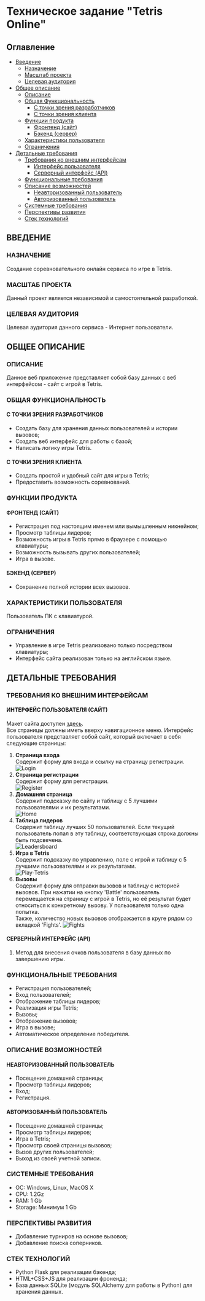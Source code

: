 # Техническое задание "Tetris Online"


## Оглавление
* [Введение](#ВВЕДЕНИЕ)
  * [Назначение](#НАЗНАЧЕНИЕ)
  * [Масштаб проекта](#МАСШТАБ-ПРОЕКТА)
  * [Целевая аудитория](#МАСШТАБ-ПРОЕКТА)
* [Общее описание](#ОБЩЕЕ-ОПИСАНИЕ)
  * [Описание](#ОПИСАНИЕ)
  * [Общая Функциональность](#ОБЩАЯ-ФУНКЦИОНАЛЬНОСТЬ)
    * [С точки зрения разработчиков](#С-ТОЧКИ-ЗРЕНИЯ-РАЗРАБОТЧИКОВ)
    * [С точки зрения клиента](#С-ТОЧКИ-ЗРЕНИЯ-КЛИЕНТА)
  * [Функции продукта](#ФУНКЦИИ-ПРОДУКТА)
    * [Фронтенд (сайт)](#ФРОНТЕНД-САЙТ)
    * [Бэкенд (сервер)](#БЭКЕНД-СЕРВЕР)
  * [Характеристики пользователя](#ХАРАКТЕРИСТИКИ-ПОЛЬЗОВАТЕЛЯ)
  * [Ограничения](#ОГРАНИЧЕНИЯ)
* [Детальные требования](#ДЕТАЛЬНЫЕ-ТРЕБОВАНИЯ)
  * [Требования ко внешним интерфейсам](#ТРЕБОВАНИЯ-КО-ВНЕШНИМ-ИНТЕРФЕЙСАМ)
    * [Интерфейс пользователя](#ИНТЕРФЕЙС-ПОЛЬЗОВАТЕЛЯ-САЙТ)
    * [Серверный интерфейс (API)](#СЕРВЕРНЫЙ-ИНТЕРФЕЙС-api)
  * [Функциональные требования](#ФУНКЦИОНАЛЬНЫЕ-ТРЕБОВАНИЯ)
  * [Описание возможностей](#ОПИСАНИЕ-ВОЗМОЖНОСТЕЙ)
    * [Неавторизованный пользователь](#НЕАВТОРИЗОВАННЫЙ-ПОЛЬЗОВАТЕЛЬ)
    * [Авторизованный пользователь](#АВТОРИЗОВАННЫЙ-ПОЛЬЗОВАТЕЛЬ)
  * [Системные требования](#СИСТЕМНЫЕ-ТРЕБОВАНИЯ)
  * [Перспективы развития](#ПЕРСПЕКТИВЫ-РАЗВИТИЯ)
  * [Стек технологий](#СТЕК-ТЕХНОЛОГИЙ)


## ВВЕДЕНИЕ
### НАЗНАЧЕНИЕ
Создание соревновательного онлайн сервиса по игре в Tetris.

### МАСШТАБ ПРОЕКТА
Данный проект является независимой и самостоятельной разработкой.

### ЦЕЛЕВАЯ АУДИТОРИЯ
Целевая аудитория данного сервиса - Интернет пользователи.


## ОБЩЕЕ ОПИСАНИЕ
### ОПИСАНИЕ
Данное веб приложение представляет собой базу данных с веб интерфейсом - сайт с игрой в Tetris.

### ОБЩАЯ ФУНКЦИОНАЛЬНОСТЬ
#### С ТОЧКИ ЗРЕНИЯ РАЗРАБОТЧИКОВ
* Создать базу для хранения данных пользователей и истории вызовов;
* Создать веб интерфейс для работы с базой;
* Написать логику игры Tetris.

#### С ТОЧКИ ЗРЕНИЯ КЛИЕНТА
* Создать простой и удобный сайт для игры в Tetris;
* Предоставить возможность соревнований.

### ФУНКЦИИ ПРОДУКТА
#### ФРОНТЕНД (САЙТ)
* Регистрация под настоящим именем или вымышленным никнейном;
* Просмотр таблицы лидеров;
* Возможность игры в Tetris прямо в браузере с помощью клавиатуры;
* Возможность вызывать других пользователей;
* Игра в вызове.

#### БЭКЕНД (СЕРВЕР)
* Сохранение полной истории всех вызовов.

### ХАРАКТЕРИСТИКИ ПОЛЬЗОВАТЕЛЯ
Пользователь ПК с клавиатурой.

### ОГРАНИЧЕНИЯ
* Управление в игре Tetris реализовано только посредством клавиатуры;
* Интерфейс сайта реализован только на английском языке.


## ДЕТАЛЬНЫЕ ТРЕБОВАНИЯ
### ТРЕБОВАНИЯ КО ВНЕШНИМ ИНТЕРФЕЙСАМ
#### ИНТЕРФЕЙС ПОЛЬЗОВАТЕЛЯ (САЙТ)
Макет сайта доступен [здесь](https://gomockingbird.com/projects/hq1eqhv).  
Все страницы должны иметь вверху навигационное меню.
Интерфейс пользователя представляет собой сайт, который включает в себя следующие страницы:
1. **Страница входа**  
Содержит форму для входа и ссылку на страницу регистрации.  
![Login](./layout/5-Login.png)
2. **Страница регистрации**  
Содержит форму для регистрации.  
![Register](./layout/6-Register.png)
3. **Домашняя страница**  
Содержит подсказку по сайту и таблицу с 5 лучшими пользователями и их результатами.  
![Home](./layout/1-Home.png)
4. **Таблица лидеров**  
Содержит таблицу лучших 50 пользователей. Если текущий пользователь попал в эту таблицу, соответствующая строка должны быть подсвечена.  
![Leadersboard](./layout/3-Leaders.png)
5. **Игра в Tetris**  
Содержит подсказку по управлению, поле с игрой и таблицу с 5 лучшими пользователями и их результатами.  
![Play-Tetris](./layout/2-Play%20Tetris.png)
6. **Вызовы**  
Содержит форму для отправки вызовов и таблицу с историей вызовов.
При нажатии на кнопку 'Battle' пользователь перемещается на страницу с игрой в Tetris, но её результат будет относиться к конкретному вызову. У пользователя только одна попытка.  
Также, количество новых вызовов отображается в круге рядом со вкладкой 'Fights'.
![Fights](./layout/4-Fights.png)

#### СЕРВЕРНЫЙ ИНТЕРФЕЙС (API)
1. Метод для внесения очков пользователя в базу данных по завершению игры. 

### ФУНКЦИОНАЛЬНЫЕ ТРЕБОВАНИЯ
* Регистрация пользователей;
* Вход пользователей;
* Отображение таблицы лидеров;
* Реализация игры Tetris;
* Вызовы;
* Отображение вызовов;
* Игра в вызове;
* Автоматическое определение победителя.

### ОПИСАНИЕ ВОЗМОЖНОСТЕЙ
#### НЕАВТОРИЗОВАННЫЙ ПОЛЬЗОВАТЕЛЬ
* Посещение домашней страницы;
* Просмотр таблицы лидеров;
* Вход;
* Регистрация.

#### АВТОРИЗОВАННЫЙ ПОЛЬЗОВАТЕЛЬ
* Посещение домашней страницы;
* Просмотр таблицы лидеров;
* Игра в Tetris;
* Просмотр своей страницы вызовов;
* Вызов других пользователей;
* Выход из своей учетной записи.

### СИСТЕМНЫЕ ТРЕБОВАНИЯ
* ОС: Windows, Linux, MacOS X
* CPU: 1.2Gz
* RAM: 1 Gb
* Storage: Минимум 1 Gb

### ПЕРСПЕКТИВЫ РАЗВИТИЯ
* Добавление турниров на основе вызовов;
* Добавление поиска соперников.

### СТЕК ТЕХНОЛОГИЙ
* Python Flask для реализации бэкенда;
* HTML+CSS+JS для реализации фроненда;
* База данных SQLite (модуль SQLAlchemy для работы в Python) для хранения данных.
